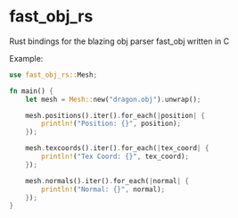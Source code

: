 # fast_obj_rs
Rust bindings for the blazing obj parser fast_obj written in C

Example:
```Rust
use fast_obj_rs::Mesh;

fn main() {
    let mesh = Mesh::new("dragon.obj").unwrap();

    mesh.positions().iter().for_each(|position| {
        println!("Position: {}", position);
    });

    mesh.texcoords().iter().for_each(|tex_coord| {
        println!("Tex Coord: {}", tex_coord);
    });

    mesh.normals().iter().for_each(|normal| {
        println!("Normal: {}", normal);
    });
}
```
